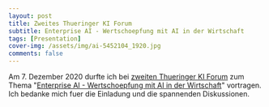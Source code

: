 ```yaml
---
layout: post
title: Zweites Thueringer KI Forum 
subtitle: Enterprise AI - Wertschoepfung mit AI in der Wirtschaft
tags: [Presentation]
cover-img: /assets/img/ai-5452104_1920.jpg
comments: false
---
```


Am 7. Dezember 2020 durfte ich bei [zweiten Thueringer KI Forum](https://tzlr.de/2-thueringer-ki-forum/) zum Thema "[Enterprise AI - Wertschoepfung mit AI in der Wirtschaft](assets/erzel_KIForum_20201207.pdf)" vortragen. 
Ich bedanke mich fuer die Einladung und die spannenden Diskussionen.
